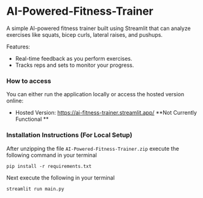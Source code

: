 # AI-Powered-Fitness-Trainer

A simple AI-powered fitness trainer built using Streamlit that can analyze exercises like squats, bicep curls, lateral raises, and pushups.

Features:
* Real-time feedback as you perform exercises.
* Tracks reps and sets to monitor your progress.

### How to access
You can either run the application locally or access the hosted version online:
* Hosted Version: https://ai-fitness-trainer.streamlit.app/ **Not Currently Functional **


### Installation Instructions (For Local Setup)

After unzipping the file `AI-Powered-Fitness-Trainer.zip` execute the following command in your terminal
```
pip install -r requirements.txt
```
Next execute the following in your terminal
```
streamlit run main.py
```


